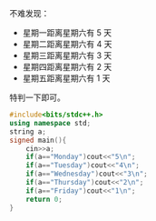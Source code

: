不难发现：

- 星期一距离星期六有 $5$ 天
- 星期二距离星期六有 $4$ 天
- 星期三距离星期六有 $3$ 天
- 星期四距离星期六有 $2$ 天
- 星期五距离星期六有 $1$ 天

特判一下即可。

```cpp
#include<bits/stdc++.h>
using namespace std;
string a;
signed main(){
    cin>>a;
    if(a=="Monday")cout<<"5\n";
    if(a=="Tuesday")cout<<"4\n";
    if(a=="Wednesday")cout<<"3\n";
    if(a=="Thursday")cout<<"2\n";
    if(a=="Friday")cout<<"1\n";
    return 0;
}
```

